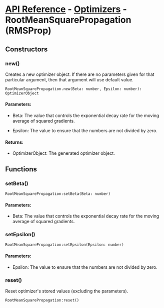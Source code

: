 # [API Reference](../../API.md) - [Optimizers](../Optimizers.md) - RootMeanSquarePropagation (RMSProp)

## Constructors

### new()

Creates a new optimizer object. If there are no parameters given for that particular argument, then that argument will use default value.

```
RootMeanSquarePropagation.new(Beta: number, Epsilon: number): OptimizerObject
```

#### Parameters:

* Beta: The value that controls the exponential decay rate for the moving average of squared gradients.

* Epsilon: The value to ensure that the numbers are not divided by zero.

#### Returns:

* OptimizerObject: The generated optimizer object.

## Functions

### setBeta()

```
RootMeanSquarePropagation:setBeta(Beta: number)
```

#### Parameters:

* Beta: The value that controls the exponential decay rate for the moving average of squared gradients.

### setEpsilon()

```
RootMeanSquarePropagation:setEpsilon(Epsilon: number)
```

#### Parameters:

* Epsilon: The value to ensure that the numbers are not divided by zero.

### reset()

Reset optimizer's stored values (excluding the parameters).

```
RootMeanSquarePropagation:reset()
```
